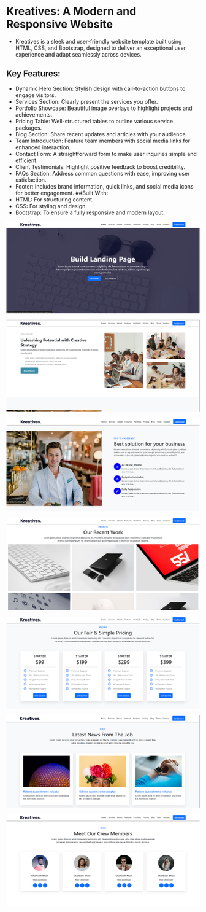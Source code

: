 # Kreatives: A Modern and Responsive Website
- Kreatives is a sleek and user-friendly website template built using HTML, CSS, and Bootstrap, designed to deliver an exceptional user experience and adapt seamlessly across devices.

## Key Features:
- Dynamic Hero Section: Stylish design with call-to-action buttons to engage visitors.
- Services Section: Clearly present the services you offer.
- Portfolio Showcase: Beautiful image overlays to highlight projects and achievements.
- Pricing Table: Well-structured tables to outline various service packages.
- Blog Section: Share recent updates and articles with your audience.
- Team Introduction: Feature team members with social media links for enhanced interaction.
- Contact Form: A straightforward form to make user inquiries simple and efficient.
- Client Testimonials: Highlight positive feedback to boost credibility.
- FAQs Section: Address common questions with ease, improving user satisfaction.
- Footer: Includes brand information, quick links, and social media icons for better engagement.
##Built With:
- HTML: For structuring content.
- CSS: For styling and design.
- Bootstrap: To ensure a fully responsive and modern layout.


![image](https://github.com/RameesParambil/kreatives/blob/277a99bcdc27ee8e8576afa94c5b91b21ee4d626/Screenshot%202024-12-13%20111325.png)

![image](https://github.com/RameesParambil/kreatives/blob/fed3acf2c7964e224faf9ffca499c5e7db642220/Screenshot%202024-12-13%20111349.png)

![image](https://github.com/RameesParambil/kreatives/blob/98daf8a2a8e3a41a661274985822571153655cde/Screenshot%202024-12-13%20111406.png)

![image](https://github.com/RameesParambil/kreatives/blob/041a1ec5ca7cc349a98227bdbc09c3c4d5a7acfc/Screenshot%202024-12-13%20111821.png)

![image](https://github.com/RameesParambil/kreatives/blob/17e2449ca3eb16df3b6cdb414a8f8323502831f8/Screenshot%202024-12-13%20111842.png)

![image](https://github.com/RameesParambil/kreatives/blob/f57d639db9d13b145ffcf48ccf664e38f40354e9/Screenshot%202024-12-13%20111929.png)

![image](https://github.com/RameesParambil/kreatives/blob/2294775538ec9d96d0d1adfd04680897a17bb68d/Screenshot%202024-12-13%20111955.png)
